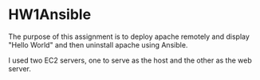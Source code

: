 # HW1Ansible

The purpose of this assignment is to deploy apache remotely and display "Hello World" and then uninstall apache using Ansible.

I used two EC2 servers, one to serve as the host and the other as the web server.
